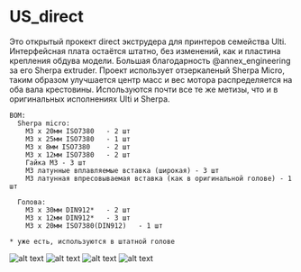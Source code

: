 # US_direct
Это открытый прокект direct экструдера для принтеров семейства Ulti. Интерфейсная плата остаётся штатно, без изменений, как и пластина крепления обдува модели. Большая благодарность @annex_engineering за его Sherpa extruder. Проект использует отзеркаленый Sherpa Micro, таким образом улучшается центр масс и вес мотора распределяется на оба вала крестовины. Используются почти все те же метизы, что и в оригинальных исполнениях Ulti и Sherpa. 
```
BOM:
  Sherpa micro:
    M3 x 20мм ISO7380	- 2 шт
    M3 x 25мм ISO7380	- 1 шт
    M3 x 8мм ISO7380	- 2 шт
    M3 x 12мм ISO7380	- 2 шт
    Гайка М3 - 3 шт
    M3 латунные вплавляемые вставка (широкая) - 3 шт
    М3 латунная впресовываемая вставка (как в оригинальной голове) - 1 шт

  Голова:
    M3 x 30мм DIN912*	- 2 шт
    M3 x 12мм DIN912*	- 3 шт
    M3 x 20мм ISO7380(DIN912)	- 1 шт

* уже есть, используются в штатной голове
```

![alt text](https://github.com/sinyavskiy-n/US_direct/blob/main/IMG/IMG%20(3).png)
![alt text](https://github.com/sinyavskiy-n/US_direct/blob/main/IMG/IMG%20(2).png)
![alt text](https://github.com/sinyavskiy-n/US_direct/blob/main/IMG/IMG%20(1).png)
![alt text](https://github.com/sinyavskiy-n/US_direct/blob/main/IMG/IMG%20(4).png)
